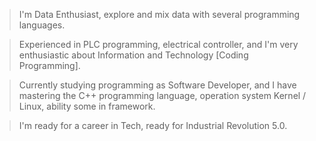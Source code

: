 > I'm Data Enthusiast, explore and mix data with several programming languages.

> Experienced in PLC programming, electrical controller, and I'm very enthusiastic about Information and Technology [Coding Programming].

> Currently studying programming as Software Developer, and I have mastering the C++ programming language, operation system Kernel / Linux, ability some in framework.

> I'm ready for a career in Tech, ready for Industrial Revolution 5.0.
